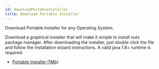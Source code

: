 ```yaml
---
id: downloadPortableInstaller
title: Download Portable Installer
---
```


Download Portable Installer for any Operating System.

Download a graphical installer that will make it simple to install nuts package manager. After downloading the installer, just double click the file and follow the installation wizard instructions. A valid java 1.8+ runtime is required.

* [Portable Installer (1Mb)](https://thevpc.net/nuts/nuts-installer.jar)

